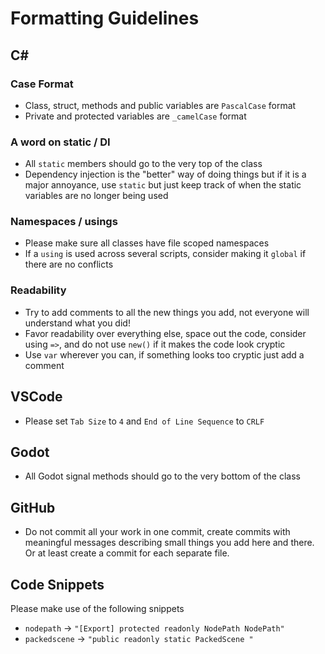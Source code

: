 # Formatting Guidelines

## C#
### Case Format
- Class, struct, methods and public variables are `PascalCase` format
- Private and protected variables are `_camelCase` format

### A word on static / DI
- All `static` members should go to the very top of the class
- Dependency injection is the "better" way of doing things but if it is a major annoyance, use `static` but just keep track of when the static variables are no longer being used

### Namespaces / usings
- Please make sure all classes have file scoped namespaces
- If a `using` is used across several scripts, consider making it `global` if there are no conflicts

### Readability
- Try to add comments to all the new things you add, not everyone will understand what you did!
- Favor readability over everything else, space out the code, consider using `=>`, and do not use `new()` if it makes the code look cryptic
- Use `var` wherever you can, if something looks too cryptic just add a comment

## VSCode
- Please set `Tab Size` to `4` and `End of Line Sequence` to `CRLF`

## Godot
- All Godot signal methods should go to the very bottom of the class

## GitHub
- Do not commit all your work in one commit, create commits with meaningful messages describing small things you add here and there. Or at least create a commit for each separate file.

## Code Snippets
Please make use of the following snippets

- `nodepath` -> `"[Export] protected readonly NodePath NodePath"`
- `packedscene` -> `"public readonly static PackedScene "`
